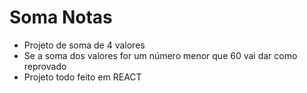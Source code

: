 # Soma Notas 

- Projeto de soma de 4 valores
- Se a soma dos valores for um número menor que 60 vai dar como reprovado
- Projeto todo feito em REACT